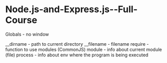 # Node.js-and-Express.js--Full-Course

Globals - no window

\_\_dirname - path to current directory
\_\_filename - filename
require - function to use modules (CommonJS)
module - info about current module (file)
process - info about env where the program is being executed
